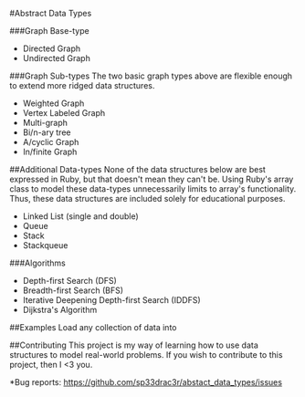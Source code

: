 #Abstract Data Types

###Graph Base-type
* Directed Graph
* Undirected Graph

###Graph Sub-types
The two basic graph types above are flexible enough to extend more ridged data structures.
* Weighted Graph
* Vertex Labeled Graph
* Multi-graph
* Bi/n-ary tree
* A/cyclic Graph
* In/finite Graph

##Additional Data-types
None of the data structures below are best expressed in Ruby, but that doesn't mean they can't be. Using Ruby's array class to model these data-types unnecessarily limits to array's functionality.  Thus, these data structures are included solely for educational purposes.
* Linked List (single and double)
* Queue
* Stack
* Stackqueue

###Algorithms
* Depth-first Search (DFS)
* Breadth-first Search (BFS)
* Iterative Deepening Depth-first Search (IDDFS)
* Dijkstra's Algorithm

##Examples
Load any collection of data into

##Contributing
This project is my way of learning how to use data structures to model real-world problems. If you wish to contribute to this project, then I <3 you.

*Bug reports: https://github.com/sp33drac3r/abstact_data_types/issues
